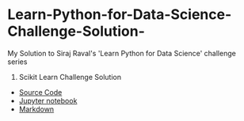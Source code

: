 # Learn-Python-for-Data-Science-Challenge-Solution-
My Solution to Siraj Raval's 'Learn Python for Data Science' challenge series

1. Scikit Learn Challenge Solution
 * [Source Code](https://github.com/Dibakarroy1997/Learn-Python-for-Data-Science-Challenge-Solution-/blob/master/1.%20Introduction%20%5Bscikit-learn%5D/SourceCode.py)
 * [Jupyter notebook](https://github.com/Dibakarroy1997/Learn-Python-for-Data-Science-Challenge-Solution-/blob/master/1.%20Introduction%20%5Bscikit-learn%5D/sklearn.ipynb)
 * [Markdown](https://github.com/Dibakarroy1997/Learn-Python-for-Data-Science-Challenge-Solution-/blob/master/1.%20Introduction%20%5Bscikit-learn%5D/sklearn/sklearn.md)
